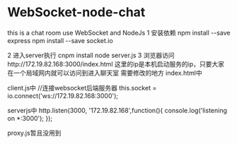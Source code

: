 # WebSocket-node-chat
this is a chat room use WebSocket and NodeJs 
1 安装依赖
npm install --save express
npm install --save socket.io

2 进入server执行 
cnpm install
node server.js
3 浏览器访问http://172.19.82.168:3000/index.html
这里的ip是本机启动服务的ip，只要大家在一个局域网内就可以访问到进入聊天室
需要修改的地方 index.html中
 <script src="http://172.19.82.168:3000/socket.io/socket.io.js"></script>

client.js中
//连接websocket后端服务器
this.socket = io.connect('ws://172.19.82.168:3000');


serverjs中
http.listen(3000, '172.19.82.168',function(){
	console.log('listening on *:3000');
});

proxy.js暂且没用到